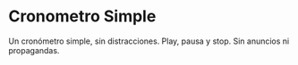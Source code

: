 # Cronometro Simple

Un cronómetro simple, sin distracciones. Play, pausa y stop. Sin anuncios ni propagandas.
